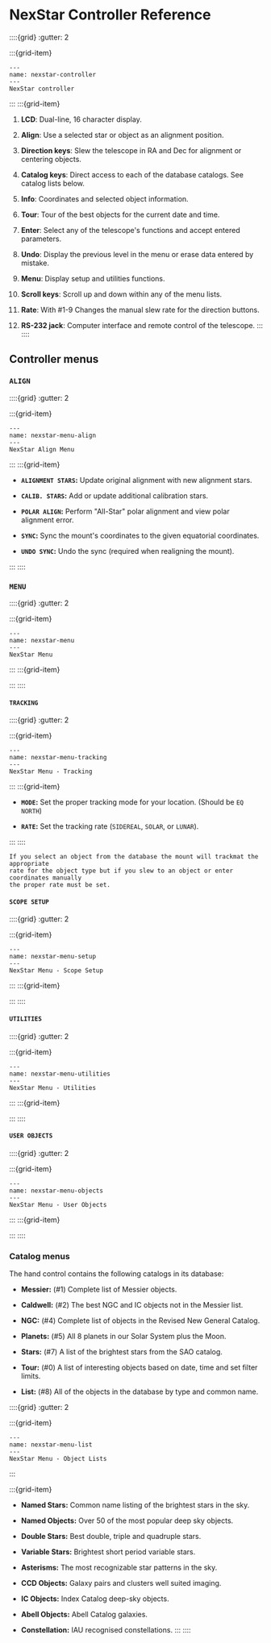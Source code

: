 # NexStar Controller Reference

::::{grid}
:gutter: 2

:::{grid-item}

```{figure} figures/NexStar.png
---
name: nexstar-controller
---
NexStar controller
```

:::
:::{grid-item}

1. **LCD**: Dual-line, 16 character display.

2. **Align**: Use a selected star or object as an alignment position.

3. **Direction keys**: Slew the telescope in RA and Dec for alignment or centering objects.

4. **Catalog keys**: Direct access to each of the database catalogs. See catalog lists below.

5. **Info**: Coordinates and selected object information.

6. **Tour**: Tour of the best objects for the current date and time.

7. **Enter**: Select any of the telescope's functions and accept entered parameters.

8. **Undo**: Display the previous level in the menu or erase data entered by mistake.

9. **Menu**: Display setup and utilities functions.

10. **Scroll keys**: Scroll up and down within any of the menu lists.

11. **Rate**: With #1-9 Changes the manual slew rate for the direction buttons.

12. **RS-232 jack**: Computer interface and remote control of the telescope.
:::
::::

## Controller menus

### `ALIGN`

::::{grid}
:gutter: 2

:::{grid-item}

```{figure} figures/menu_align.svg
---
name: nexstar-menu-align
---
NexStar Align Menu
```

:::
:::{grid-item}

- **`ALIGNMENT STARS`:** Update original alignment with new alignment stars.

- **`CALIB. STARS`:** Add or update additional calibration stars.

- **`POLAR ALIGN`:** Perform "All-Star" polar alignment and view polar alignment error.

- **`SYNC`:** Sync the mount's coordinates to the given equatorial coordinates.

- **`UNDO SYNC`:** Undo the sync (required when realigning the mount).

:::
::::

### `MENU`

::::{grid}
:gutter: 2

:::{grid-item}

```{figure} figures/menu.svg
---
name: nexstar-menu
---
NexStar Menu
```

:::
:::{grid-item}


:::
::::

#### `TRACKING`

::::{grid}
:gutter: 2

:::{grid-item}

```{figure} figures/menu_tracking.svg
---
name: nexstar-menu-tracking
---
NexStar Menu - Tracking
```

:::
:::{grid-item}

- **`MODE`:** Set the proper tracking mode for your location. (Should be `EQ NORTH`)

- **`RATE`:** Set the tracking rate (`SIDEREAL`, `SOLAR`, or `LUNAR`).

:::
::::

```{note}
If you select an object from the database the mount will trackmat the appropriate
rate for the object type but if you slew to an object or enter coordinates manually
the proper rate must be set.
```

#### `SCOPE SETUP`

::::{grid}
:gutter: 2

:::{grid-item}

```{figure} figures/menu_setup.svg
---
name: nexstar-menu-setup
---
NexStar Menu - Scope Setup
```

:::
:::{grid-item}


:::
::::

#### `UTILITIES`

::::{grid}
:gutter: 2

:::{grid-item}

```{figure} figures/menu_utilities.svg
---
name: nexstar-menu-utilities
---
NexStar Menu - Utilities
```

:::
:::{grid-item}


:::
::::

#### `USER OBJECTS`

::::{grid}
:gutter: 2

:::{grid-item}

```{figure} figures/menu_objects.svg
---
name: nexstar-menu-objects
---
NexStar Menu - User Objects
```

:::
:::{grid-item}


:::
::::

### Catalog menus

The hand control contains the following catalogs in its database:

- **Messier:** (#1) Complete list of Messier objects.

- **Caldwell:** (#2) The best NGC and IC objects not in the Messier list.

- **NGC:** (#4) Complete list of objects in the Revised New General Catalog.

- **Planets:** (#5) All 8 planets in our Solar System plus the Moon.

- **Stars:** (#7) A list of the brightest stars from the SAO catalog.

- **Tour:** (#0) A list of interesting objects based on date, time and set filter limits.

- **List:** (#8) All of the objects in the database by type and common name.

::::{grid}
:gutter: 2

:::{grid-item}

```{figure} figures/menu_list.svg
---
name: nexstar-menu-list
---
NexStar Menu - Object Lists
```

:::

:::{grid-item}

- **Named Stars:** Common name listing of the brightest stars in the sky.

- **Named Objects:** Over 50 of the most popular deep sky objects.

- **Double Stars:** Best double, triple and quadruple stars.

- **Variable Stars:** Brightest short period variable stars.

- **Asterisms:** The most recognizable star patterns in the sky.

- **CCD Objects:** Galaxy pairs and clusters well suited imaging.

- **IC Objects:** Index Catalog deep-sky objects.
  
- **Abell Objects:** Abell Catalog galaxies.

- **Constellation:** IAU recognised constellations.
:::
::::
